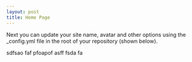 ```yaml
---
layout: post
title: Home Page
---
```


Next you can update your site name, avatar and other options using the _config.yml file in the root of your repository (shown below).


sdfsao faf pfoapof
asff
fsda
fa
